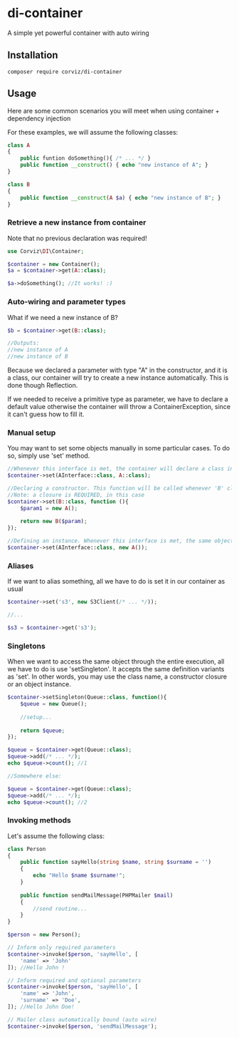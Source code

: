 # di-container
A simple yet powerful container with auto wiring


## Installation

```
composer require corviz/di-container
```

## Usage

Here are some common scenarios you will meet when using container + dependency injection

For these examples, we will assume the following classes:

```php
class A
{
    public funtion doSomething(){ /* ... */ }
    public function __construct() { echo "new instance of A"; }
}

class B
{
    public function __construct(A $a) { echo "new instance of B"; }
}
```

### Retrieve a new instance from container

Note that no previous declaration was required!

```php
use Corviz\DI\Container;

$container = new Container();
$a = $container->get(A::class);

$a->doSomething(); //It works! :)
```

### Auto-wiring and parameter types

What if we need a new instance of B?

```php
$b = $container->get(B::class);

//Outputs:
//new instance of A
//new instance of B
```

Because we declared a parameter with type "A" in the constructor, and it is a class, our container will try to 
create a new instance automatically. This is done though Reflection.

If we needed to receive a primitive type as parameter, we have to declare a default value otherwise the container
will throw a ContainerException, since it can't guess how to fill it.

### Manual setup

You may want to set some objects manually in some particular cases. To do so, simply use 'set' method.

```php
//Whenever this interface is met, the container will declare a class instance instead:
$container->set(AInterface::class, A::class);

//Declaring a constructor. This function will be called whenever 'B' class is met.
//Note: a closure is REQUIRED, in this case
$container->set(B::class, function (){
    $param1 = new A();
    
    return new B($param);
});

//Defining an instance. Whenever this interface is met, the same object will be accessed
$container->set(AInterface::class, new A());
```

### Aliases

If we want to alias something, all we have to do is set it in our container as usual

```php
$container->set('s3', new S3Client(/* ... */));

//...

$s3 = $container->get('s3');
```

### Singletons

When we want to access the same object through the entire execution, all we have to do is use 'setSingleton'.
It accepts the same definition variants as 'set'. In other words, you may use the class name, a constructor closure
or an object instance.

```php
$container->setSingleton(Queue::class, function(){
    $queue = new Queue();
    
    //setup...
    
    return $queue;
});

$queue = $container->get(Queue::class);
$queue->add(/* ... */);
echo $queue->count(); //1

//Somewhere else:

$queue = $container->get(Queue::class);
$queue->add(/* ... */);
echo $queue->count(); //2
```

### Invoking methods

Let's assume the following class:

```php
class Person
{
    public function sayHello(string $name, string $surname = '')
    {
        echo "Hello $name $surname!";
    }
    
    public function sendMailMessage(PHPMailer $mail)
    {
        //send routine...
    }
}

$person = new Person();

// Inform only required parameters
$container->invoke($person, 'sayHello', [
    'name' => 'John'
]); //Hello John !

// Inform required and optional parameters
$container->invoke($person, 'sayHello', [
    'name' => 'John',
    'surname' => 'Doe',
]); //Hello John Doe!

// Mailer class automatically bound (auto wire)
$container->invoke($person, 'sendMailMessage');
```